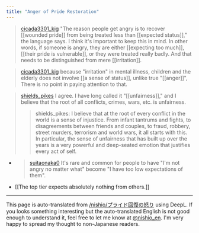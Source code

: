 ```yaml
---
title: "Anger of Pride Restoration"
---
```


> [cicada3301_kig](https://twitter.com/cicada3301_kig/status/1712400694567940181) "The reason people get angry is to recover [[wounded pride]] from being treated less than [[expected status]]," the language says. I think it's important to keep this in mind. In other words, if someone is angry, they are either [[expecting too much]], [[their pride is vulnerable]], or they were treated really badly. And that needs to be distinguished from mere [[irritation]].

> [cicada3301_kig](https://twitter.com/cicada3301_kig/status/1712401177311375575) because "irritation" in mental illness, children and the elderly does not involve [[a sense of status]], unlike true "[[anger]]", There is no point in paying attention to that.

> [shields_pikes](https://twitter.com/shields_pikes/status/1712639894269657411) I agree.
>  I have long called it "[[unfairness]]," and I believe that the root of all conflicts, crimes, wars, etc. is unfairness.
>  >shields_pikes: I believe that at the root of every conflict in the world is a sense of injustice. From infant tantrums and fights, to disagreements between friends and couples, to fraud, robbery, street murders, terrorism and world wars, it all starts with this. In particular, the sense of unfairness that has built up over the years is a very powerful and deep-seated emotion that justifies every act of self.
- > [suitaonaka0](https://twitter.com/suitaonaka0/status/1712496272081559906) It's rare and common for people to have "I'm not angry no matter what" become "I have too low expectations of them".

- [[The top tier expects absolutely nothing from others.]]

---
This page is auto-translated from [/nishio/プライド回復の怒り](https://scrapbox.io/nishio/プライド回復の怒り) using DeepL. If you looks something interesting but the auto-translated English is not good enough to understand it, feel free to let me know at [@nishio_en](https://twitter.com/nishio_en). I'm very happy to spread my thought to non-Japanese readers.